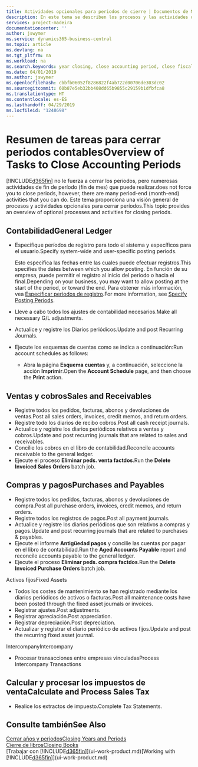 ```yaml
---
title: Actividades opcionales para periodos de cierre | Documentos de Microsoft
description: En este tema se describen los procesos y las actividades opcionales para cerrar periodos contables en Business Central.
services: project-madeira
documentationcenter: ''
author: jswymer
ms.service: dynamics365-business-central
ms.topic: article
ms.devlang: na
ms.tgt_pltfrm: na
ms.workload: na
ms.search.keywords: year closing, close accounting period, close fiscal year, aging, creditor payments, vendor payments
ms.date: 04/01/2019
ms.author: jswymer
ms.openlocfilehash: cbbfb06052f8286822f4ab722d00706de303dc02
ms.sourcegitcommit: 60b87e5eb32bb408dd65b9855c29159b1dfbfca8
ms.translationtype: HT
ms.contentlocale: es-ES
ms.lasthandoff: 04/29/2019
ms.locfileid: "1248698"
---
```

# <a name="overview-of-tasks-to-close-accounting-periods"></a><span data-ttu-id="dc05f-103">Resumen de tareas para cerrar periodos contables</span><span class="sxs-lookup"><span data-stu-id="dc05f-103">Overview of Tasks to Close Accounting Periods</span></span>
[!INCLUDE[d365fin](includes/d365fin_md.md)] <span data-ttu-id="dc05f-104">no le fuerza a cerrar los períodos, pero numerosas actividades de fin de período (fin de mes) que puede realizar.</span><span class="sxs-lookup"><span data-stu-id="dc05f-104">does not force you to close periods, however, there are many period-end (month-end) activities that you can do.</span></span> <span data-ttu-id="dc05f-105">Este tema proporciona una visión general de procesos y actividades opcionales para cerrar períodos.</span><span class="sxs-lookup"><span data-stu-id="dc05f-105">This topic provides an overview of optional processes and activities for closing periods.</span></span>  

## <a name="general-ledger"></a><span data-ttu-id="dc05f-106">Contabilidad</span><span class="sxs-lookup"><span data-stu-id="dc05f-106">General Ledger</span></span>
* <span data-ttu-id="dc05f-107">Especifique períodos de registro para todo el sistema y específicos para el usuario.</span><span class="sxs-lookup"><span data-stu-id="dc05f-107">Specify system-wide and user-specific posting periods.</span></span>  

    <span data-ttu-id="dc05f-108">Esto especifica las fechas entre las cuales puede efectuar registros.</span><span class="sxs-lookup"><span data-stu-id="dc05f-108">This specifies the dates between which you allow posting.</span></span> <span data-ttu-id="dc05f-109">En función de su empresa, puede permitir el registro al inicio del periodo o hacia el final.</span><span class="sxs-lookup"><span data-stu-id="dc05f-109">Depending on your business, you may want to allow posting at the start of the period, or toward the end.</span></span> <span data-ttu-id="dc05f-110">Para obtener más información, vea [Especificar periodos de registro](finance-how-specify-posting-periods.md).</span><span class="sxs-lookup"><span data-stu-id="dc05f-110">For more information, see [Specify Posting Periods](finance-how-specify-posting-periods.md).</span></span>  
* <span data-ttu-id="dc05f-111">Lleve a cabo todos los ajustes de contabilidad necesarios.</span><span class="sxs-lookup"><span data-stu-id="dc05f-111">Make all necessary G/L adjustments.</span></span>  
* <span data-ttu-id="dc05f-112">Actualice y registre los Diarios periódicos.</span><span class="sxs-lookup"><span data-stu-id="dc05f-112">Update and post Recurring Journals.</span></span>  
  <!--* Process Consolidations-->
* <span data-ttu-id="dc05f-113">Ejecute los esquemas de cuentas como se indica a continuación:</span><span class="sxs-lookup"><span data-stu-id="dc05f-113">Run account schedules as follows:</span></span>  
  * <span data-ttu-id="dc05f-114">Abra la página **Esquema cuentas** y, a continuación, seleccione la acción **Imprimir**.</span><span class="sxs-lookup"><span data-stu-id="dc05f-114">Open the **Account Schedule** page, and then choose the **Print** action.</span></span>  

## <a name="sales-and-receivables"></a><span data-ttu-id="dc05f-115">Ventas y cobros</span><span class="sxs-lookup"><span data-stu-id="dc05f-115">Sales and Receivables</span></span>
* <span data-ttu-id="dc05f-116">Registre todos los pedidos, facturas, abonos y devoluciones de ventas.</span><span class="sxs-lookup"><span data-stu-id="dc05f-116">Post all sales orders, invoices, credit memos, and return orders.</span></span>  
* <span data-ttu-id="dc05f-117">Registre todo los diarios de recibo cobros.</span><span class="sxs-lookup"><span data-stu-id="dc05f-117">Post all cash receipt journals.</span></span>  
* <span data-ttu-id="dc05f-118">Actualice y registre los diarios periódicos relativos a ventas y cobros.</span><span class="sxs-lookup"><span data-stu-id="dc05f-118">Update and post recurring journals that are related to sales and receivables.</span></span>  
* <span data-ttu-id="dc05f-119">Concilie los cobros en el libro de contabilidad.</span><span class="sxs-lookup"><span data-stu-id="dc05f-119">Reconcile accounts receivable to the general ledger.</span></span>  
* <span data-ttu-id="dc05f-120">Ejecute el proceso **Eliminar peds. venta factdos**.</span><span class="sxs-lookup"><span data-stu-id="dc05f-120">Run the **Delete Invoiced Sales Orders** batch job.</span></span>  

## <a name="purchases-and-payables"></a><span data-ttu-id="dc05f-121">Compras y pagos</span><span class="sxs-lookup"><span data-stu-id="dc05f-121">Purchases and Payables</span></span>
* <span data-ttu-id="dc05f-122">Registre todos los pedidos, facturas, abonos y devoluciones de compra.</span><span class="sxs-lookup"><span data-stu-id="dc05f-122">Post all purchase orders, invoices, credit memos, and return orders.</span></span>  
* <span data-ttu-id="dc05f-123">Registre todos los registros de pagos.</span><span class="sxs-lookup"><span data-stu-id="dc05f-123">Post all payment journals.</span></span>  
* <span data-ttu-id="dc05f-124">Actualice y registre los diarios periódicos que son relativos a compras y pagos.</span><span class="sxs-lookup"><span data-stu-id="dc05f-124">Update and post recurring journals that are related to purchases & payables.</span></span>  
* <span data-ttu-id="dc05f-125">Ejecute el informe **Antigüedad pagos** y concilie las cuentas por pagar en el libro de contabilidad.</span><span class="sxs-lookup"><span data-stu-id="dc05f-125">Run the **Aged Accounts Payable** report and reconcile accounts payable to the general ledger.</span></span>  
* <span data-ttu-id="dc05f-126">Ejecute el proceso **Eliminar peds. compra factdos**.</span><span class="sxs-lookup"><span data-stu-id="dc05f-126">Run the **Delete Invoiced Purchase Orders** batch job.</span></span>  

<span data-ttu-id="dc05f-127">Activos fijos</span><span class="sxs-lookup"><span data-stu-id="dc05f-127">Fixed Assets</span></span>
* <span data-ttu-id="dc05f-128">Todos los costes de mantenimiento se han registrado mediante los diarios periódicos de activos o facturas.</span><span class="sxs-lookup"><span data-stu-id="dc05f-128">Post all maintenance costs have been posted through the fixed asset journals or invoices.</span></span>
* <span data-ttu-id="dc05f-129">Registrar ajustes.</span><span class="sxs-lookup"><span data-stu-id="dc05f-129">Post adjustments.</span></span>
* <span data-ttu-id="dc05f-130">Registrar apreciación.</span><span class="sxs-lookup"><span data-stu-id="dc05f-130">Post appreciation.</span></span>
* <span data-ttu-id="dc05f-131">Registrar depreciación.</span><span class="sxs-lookup"><span data-stu-id="dc05f-131">Post depreciation.</span></span>
* <span data-ttu-id="dc05f-132">Actualizar y registrar el diario periódico de activos fijos.</span><span class="sxs-lookup"><span data-stu-id="dc05f-132">Update and post the recurring fixed asset journal.</span></span>

<span data-ttu-id="dc05f-133">Intercompany</span><span class="sxs-lookup"><span data-stu-id="dc05f-133">Intercompany</span></span>
* <span data-ttu-id="dc05f-134">Procesar transacciones entre empresas vinculadas</span><span class="sxs-lookup"><span data-stu-id="dc05f-134">Process Intercompany Transactions</span></span>

## <a name="calculate-and-process-sales-tax"></a><span data-ttu-id="dc05f-135">Calcular y procesar los impuestos de venta</span><span class="sxs-lookup"><span data-stu-id="dc05f-135">Calculate and Process Sales Tax</span></span>
* <span data-ttu-id="dc05f-136">Realice los extractos de impuesto.</span><span class="sxs-lookup"><span data-stu-id="dc05f-136">Complete Tax Statements.</span></span>  

## <a name="see-also"></a><span data-ttu-id="dc05f-137">Consulte también</span><span class="sxs-lookup"><span data-stu-id="dc05f-137">See Also</span></span>
[<span data-ttu-id="dc05f-138">Cerrar años y periodos</span><span class="sxs-lookup"><span data-stu-id="dc05f-138">Closing Years and Periods</span></span>](year-close-years-periods.md)  
[<span data-ttu-id="dc05f-139">Cierre de libros</span><span class="sxs-lookup"><span data-stu-id="dc05f-139">Closing Books</span></span>](year-close-books.md)  
<span data-ttu-id="dc05f-140">[Trabajar con [!INCLUDE[d365fin](includes/d365fin_md.md)]](ui-work-product.md)</span><span class="sxs-lookup"><span data-stu-id="dc05f-140">[Working with [!INCLUDE[d365fin](includes/d365fin_md.md)]](ui-work-product.md)</span></span>
